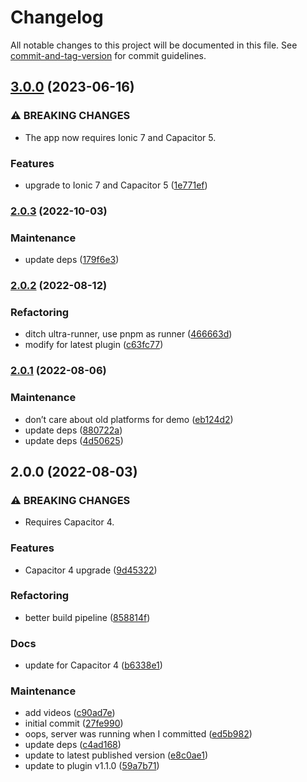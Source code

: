 # Changelog

All notable changes to this project will be documented in this file. See [commit-and-tag-version](https://github.com/absolute-version/commit-and-tag-version) for commit guidelines.

## [3.0.0](https://github.com/aparajita/capacitor-dark-mode-demo/compare/v2.0.3...v3.0.0) (2023-06-16)


### ⚠ BREAKING CHANGES

* The app now requires Ionic 7 and Capacitor 5.

### Features

* upgrade to Ionic 7 and Capacitor 5 ([1e771ef](https://github.com/aparajita/capacitor-dark-mode-demo/commit/1e771efd2e1c91ea5007a89b5dd965a02c54c73d))

### [2.0.3](https://github.com/aparajita/capacitor-dark-mode-demo/compare/v2.0.2...v2.0.3) (2022-10-03)


### Maintenance

* update deps ([179f6e3](https://github.com/aparajita/capacitor-dark-mode-demo/commit/179f6e374b51b1ef93d2044748a8326b92a2548f))

### [2.0.2](https://github.com/aparajita/capacitor-dark-mode-demo/compare/v2.0.1...v2.0.2) (2022-08-12)


### Refactoring

* ditch ultra-runner, use pnpm as runner ([466663d](https://github.com/aparajita/capacitor-dark-mode-demo/commit/466663da6cb0ed53e6ebc21516ee5107c7d6157d))
* modify for latest plugin ([c63fc77](https://github.com/aparajita/capacitor-dark-mode-demo/commit/c63fc7724a496b581730d58448f6318e6513af4e))

### [2.0.1](https://github.com/aparajita/capacitor-dark-mode-demo/compare/v2.0.0...v2.0.1) (2022-08-06)


### Maintenance

* don’t care about old platforms for demo ([eb124d2](https://github.com/aparajita/capacitor-dark-mode-demo/commit/eb124d2bbb173541c1df0bd0c8b4f0bf6050f820))
* update deps ([880722a](https://github.com/aparajita/capacitor-dark-mode-demo/commit/880722a2abc519701802877500805b5823b2702b))
* update deps ([4d50625](https://github.com/aparajita/capacitor-dark-mode-demo/commit/4d50625e656644989744d67a3d0b76be1bd3c243))

## 2.0.0 (2022-08-03)


### ⚠ BREAKING CHANGES

* Requires Capacitor 4.

### Features

* Capacitor 4 upgrade ([9d45322](https://github.com/aparajita/capacitor-dark-mode-demo/commit/9d453221ed96eb29d69e600bc170baa84bd162ee))


### Refactoring

* better build pipeline ([858814f](https://github.com/aparajita/capacitor-dark-mode-demo/commit/858814f4d46e61f26a32915955e25ca63eebd1d4))


### Docs

* update for Capacitor 4 ([b6338e1](https://github.com/aparajita/capacitor-dark-mode-demo/commit/b6338e1515c1cf1c656c992265a3fa8d2d93d84f))


### Maintenance

* add videos ([c90ad7e](https://github.com/aparajita/capacitor-dark-mode-demo/commit/c90ad7ed16d3d76a1011ae8e6bb380a80d7aca3d))
* initial commit ([27fe990](https://github.com/aparajita/capacitor-dark-mode-demo/commit/27fe9900df8ae565a04bac7fb1d1442a171dcbfa))
* oops, server was running when I committed ([ed5b982](https://github.com/aparajita/capacitor-dark-mode-demo/commit/ed5b982afaf4dab304c42c8961884d0fa6f482d8))
* update deps ([c4ad168](https://github.com/aparajita/capacitor-dark-mode-demo/commit/c4ad168726f28b00df0d6e9b9daf4e1b7b8c1d56))
* update to latest published version ([e8c0ae1](https://github.com/aparajita/capacitor-dark-mode-demo/commit/e8c0ae1ef6e1a421600b78b42b29c72474b4fb14))
* update to plugin v1.1.0 ([59a7b71](https://github.com/aparajita/capacitor-dark-mode-demo/commit/59a7b715a9175ae875e8619f1a1e02eb15d054a9))
